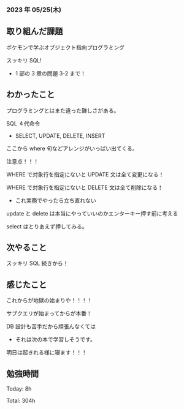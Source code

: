 ### 2023 年 05/25(木)

## 取り組んだ課題

ポケモンで学ぶオブジェクト指向プログラミング

スッキリ SQL!

- 1 部の 3 章の問題 3-2 まで！

## わかったこと

プログラミングとはまた違った難しさがある。

SQL ４代命令

- SELECT, UPDATE, DELETE, INSERT

ここから where 句などアレンジがいっぱい出てくる。

注意点！！！

WHERE で対象行を指定にないと UPDATE 文は全て変更になる！

WHERE で対象行を指定にないと DELETE 文は全て削除になる！

- これ実務でやったら立ち直れない

update と delete は本当にやっていいのかエンターキー押す前に考える

select はとりあえず押してみる。

## 次やること

スッキリ SQL 続きから！

## 感じたこと

これからが地獄の始まりや！！！！

サブクエリが始まってからが本番！

DB 設計も苦手だから頑張んなくては

- それは次の本で学習しそうです。

明日は起きれる様に寝ます！！！

## 勉強時間

Today: 8h

Total: 304h
